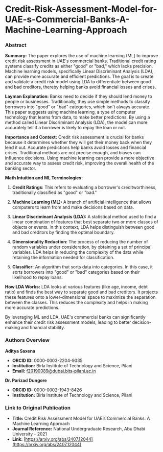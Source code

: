 # Credit-Risk-Assessment-Model-for-UAE-s-Commercial-Banks-A-Machine-Learning-Approach

### Abstract

**Summary:**
The paper explores the use of machine learning (ML) to improve credit risk assessment in UAE's commercial banks. Traditional credit rating systems classify credits as either "good" or "bad," which lacks precision. Machine learning models, specifically Linear Discriminant Analysis (LDA), can provide more accurate and efficient predictions. The goal is to create and validate a credit risk model using LDA to differentiate between good and bad creditors, thereby helping banks avoid financial losses and crises.

**Layman Explanation:**
Banks need to decide if they should lend money to people or businesses. Traditionally, they use simple methods to classify borrowers into "good" or "bad" categories, which isn't always accurate. This paper suggests using machine learning, a type of computer technology that learns from data, to make better predictions. By using a method called Linear Discriminant Analysis (LDA), the model can more accurately tell if a borrower is likely to repay the loan or not.

**Importance and Context:**
Credit risk assessment is crucial for banks because it determines whether they will get their money back when they lend it out. Accurate predictions help banks avoid losses and financial crises. Traditional methods are not precise enough, and biases can influence decisions. Using machine learning can provide a more objective and accurate way to assess credit risk, improving the overall health of the banking sector.

**Math Intuition and ML Terminologies:**

1. **Credit Ratings:** This refers to evaluating a borrower's creditworthiness, traditionally classified as "good" or "bad." 

2. **Machine Learning (ML):** A branch of artificial intelligence that allows computers to learn from and make decisions based on data.

3. **Linear Discriminant Analysis (LDA):** A statistical method used to find a linear combination of features that best separate two or more classes of objects or events. In this context, LDA helps distinguish between good and bad creditors by finding the optimal boundary.

4. **Dimensionality Reduction:** The process of reducing the number of random variables under consideration, by obtaining a set of principal variables. LDA helps in reducing the complexity of the data while retaining the information needed for classification.

5. **Classifier:** An algorithm that sorts data into categories. In this case, it sorts borrowers into "good" or "bad" categories based on their likelihood to repay loans.

**How LDA Works:**
LDA looks at various features (like age, income, debt ratio) and finds the best way to separate good and bad creditors. It projects these features onto a lower-dimensional space to maximize the separation between the classes. This reduces the complexity and helps in making more accurate predictions.

By leveraging ML and LDA, UAE's commercial banks can significantly enhance their credit risk assessment models, leading to better decision-making and financial stability.

### Authors Overview

**Aditya Saxena**
- **ORCID ID:** 0000-0003-2204-9035
- **Institution:** Birla Institute of Technology and Science, Pilani
- **Email:** f20190089@dubai.bits-pilani.ac.in

**Dr. Parizad Dungore**
- **ORCID ID:** 0000-0002-1943-8426
- **Institution:** Birla Institute of Technology and Science, Pilani

### Link to Original Publication
- **Title:** Credit Risk Assessment Model for UAE’s Commercial Banks: A Machine Learning Approach
- **Journal Reference:** National Undergraduate Research, Abu Dhabi University - 2021
- **Link:** [https://arxiv.org/abs/2407.12044](https://arxiv.org/abs/2407.12044)

